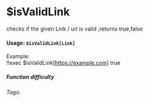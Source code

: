 # $isValidLink
checks if the given Link / url is valid ,returns true,false

#### Usage: `$isValidLink[Link]`
Example:
<br/>
<discord-messages>
	<discord-message :bot="false" role-color="#ffcc9a" author="Member">
		!!exec $isValidLink[https://example.com] 
	</discord-message>
	<discord-message :bot="true" role-color="#0099ff" author="Custom Command" avatar="https://media.discordapp.net/avatars/725721249652670555/781224f90c3b841ba5b40678e032f74a.webp">
		true
	</discord-message>
</discord-messages>

##### Function difficulty <Badge type="tip" text="Easy" vertical="middle" /> 
###### Tags:
<Badge type="tip" text="is" vertical="middle" /> 
<Badge type="tip" text="ValidLink" vertical="middle" /> 